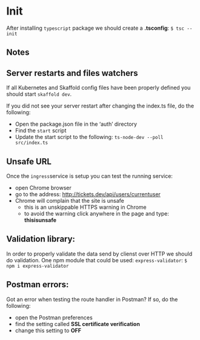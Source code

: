 # Init

After installing `typescript` package we should create a **.tsconfig**:
`$ tsc --init`

## Notes

## Server restarts and files watchers

If all Kubernetes and Skaffold config files have been properly defined you should start `skaffold dev`.

If you did not see your server restart after changing the index.ts file, do the following:

- Open the package.json file in the ‘auth’ directory
- Find the `start` script
- Update the start script to the following: `ts-node-dev --poll src/index.ts`

## Unsafe URL

Once the `ingress`service is setup you can test the running service:

- open Chrome browser
- go to the address: http://tickets.dev/api/users/currentuser
- Chrome will complain that the site is unsafe
  - this is an unskippable HTTPS warning in Chrome
  - to avoid the warning click anywhere in the page and type: **thisisunsafe**

## Validation library:

In order to properly validate the data send by clienst over HTTP we should do validation.
One npm module that could be used: `express-validator`:
`$ npm i express-validator`

## Postman errors:

Got an error when testing the route handler in Postman? If so, do the following:

- open the Postman preferences
- find the setting called **SSL certificate verification**
- change this setting to **OFF**
